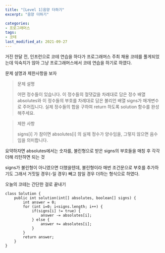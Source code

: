 ```yaml
---
title: "[Level 1]음양 더하기"
excerpt: "음양 더하기"

categories:
- 프로그래머스
tags:
- 코테
last_modified_at: 2021-09-27
---
```


거진 한달 전, 인프런으로 코테 연습을 하다가 프로그래머스 주최 채용 코테를 풀게되었는데 익숙치가 않아 
그냥 프로그래머스에서 코테 연습을 하기로 하였다. 



문제 설명과 제한사항을 보자

> 문제 설명
> 
> 어떤 정수들이 있습니다. 이 정수들의 절댓값을 차례대로 담은 정수 배열 absolutes와 이 정수들의 부호를 차례대로 담은 불리언 배열 signs가 매개변수로 주어집니다. 실제 정수들의 합을 구하여 return 하도록 solution 함수를 완성해주세요.

> 제한 사항
> 
> signs[i] 가 참이면 absolutes[i] 의 실제 정수가 양수임을, 그렇지 않으면 음수임을 의미합니다.

요약하자면 absolutes에서는 숫자를, 불린형으로 받은 signs의 부호들을 매칭 후 각각 더해 리턴하면 되는 것

signs가 불린형이 아니였으면 더했을텐데, 불린형이라 매번 조건문으로 부호를 추가하기도 그래서 거짓일 경우(-일 경우) 빼고 참일 경우 더하는 형식으로 하였다.

오늘의 코테는 간단한 걸로 끝내기


```
class Solution {
    public int solution(int[] absolutes, boolean[] signs) {
        int answer = 0;
        for (int i=0; i<signs.length; i++) {
            if(signs[i] != true) {
                answer -= absolutes[i];
            } else {
                answer += absolutes[i];
            }
        }
        return answer;        
    }
}
```



